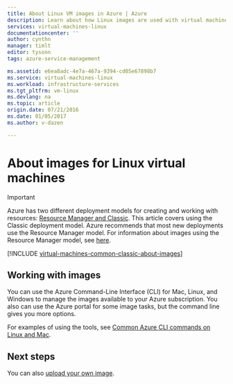 ```yaml
---
title: About Linux VM images in Azure | Azure
description: Learn about how Linux images are used with virtual machines in Azure.
services: virtual-machines-linux
documentationcenter: ''
author: cynthn
manager: timlt
editor: tysonn
tags: azure-service-management

ms.assetid: e6ea8adc-4e7a-467a-9394-cd05e67898b7
ms.service: virtual-machines-linux
ms.workload: infrastructure-services
ms.tgt_pltfrm: vm-linux
ms.devlang: na
ms.topic: article
origin.date: 07/21/2016
ms.date: 01/05/2017
ms.author: v-dazen

---
```

# About images for Linux virtual machines
> [!IMPORTANT]
> Azure has two different deployment models for creating and working with resources: [Resource Manager and Classic](../../../resource-manager-deployment-model.md). This article covers using the Classic deployment model. Azure recommends that most new deployments use the Resource Manager model. For information about images using the Resource Manager model, see [here](../cli-ps-findimage.md?toc=%2fvirtual-machines%2flinux%2ftoc.json).

[!INCLUDE [virtual-machines-common-classic-about-images](../../../../includes/virtual-machines-common-classic-about-images.md)]

## Working with images
You can use the Azure Command-Line Interface (CLI) for Mac, Linux, and Windows to manage the images available to your Azure subscription. You also can use the Azure portal for some image tasks, but the command line gives you more options.

For examples of using the tools, see [Common Azure CLI commands on Linux and Mac](../cli-manage.md?toc=%2fvirtual-machines%2flinux%2ftoc.json).

## Next steps
You can also [upload your own image](create-upload-vhd.md).
